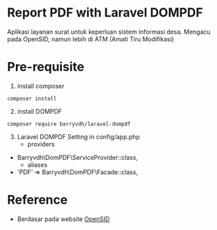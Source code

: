 # Report PDF with Laravel DOMPDF
Aplikasi layanan surat untuk keperluan sistem informasi desa. 
Mengacu pada OpenSID, namun lebih di ATM (Amati Tiru Modifikasi)

# Pre-requisite

1. install composer
```
composer install
```

2. install DOMPDF
```
composer require barryvdh/laravel-dompdf
```

3. Laravel DOMPDF Setting in config/app.php
    - providers 
- Barryvdh\DomPDF\ServiceProvider::class,
    - aliases
- 'PDF' => Barryvdh\DomPDF\Facade::class,

# Reference
- Berdasar pada website [OpenSID](https://demosid.opendesa.id/siteman)